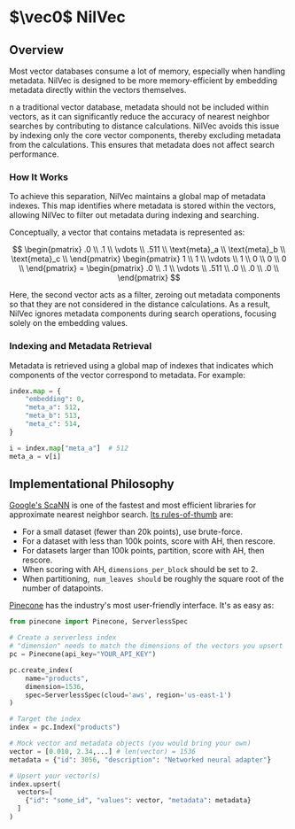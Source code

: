 # $\vec0$ NilVec

## Overview

Most vector databases consume a lot of memory, especially when handling metadata. NilVec is designed to be more
memory-efficient by embedding metadata directly within the vectors themselves.

n a traditional vector database, metadata should not be included within vectors, as it can significantly reduce the
accuracy of nearest neighbor searches by contributing to distance calculations. NilVec avoids this issue by indexing
only the core vector components, thereby excluding metadata from the calculations. This ensures that metadata does not
affect search performance.

### How It Works

To achieve this separation, NilVec maintains a global map of metadata indexes. This map identifies where metadata is
stored within the vectors, allowing NilVec to filter out metadata during indexing and searching.

Conceptually, a vector that contains metadata is represented as:

$$
\begin{pmatrix}
.0 \\
.1 \\
\vdots \\
.511 \\
\text{meta}_a \\
\text{meta}_b \\
\text{meta}_c \\
\end{pmatrix}
\begin{pmatrix}
1 \\
1 \\
\vdots \\
1 \\
0 \\
0 \\
0 \\
\end{pmatrix} = \begin{pmatrix}
.0 \\
.1 \\
\vdots \\
.511 \\
.0 \\
.0 \\
.0 \\
\end{pmatrix}
$$

Here, the second vector acts as a filter, zeroing out metadata components so that they are not considered in
the distance calculations. As a result, NilVec ignores metadata components during search operations, focusing solely on
the embedding values.

### Indexing and Metadata Retrieval

Metadata is retrieved using a global map of indexes that indicates which components of the vector correspond to
metadata. For example:

```python
index.map = {
    "embedding": 0,
    "meta_a": 512,
    "meta_b": 513,
    "meta_c": 514,
}

i = index.map["meta_a"]  # 512
meta_a = v[i]
```

## Implementational Philosophy

[Google's ScaNN](https://github.com/google-research/google-research/tree/master/scann) is one of the fastest and most
efficient libraries for approximate nearest neighbor search.
[Its rules-of-thumb](https://github.com/google-research/google-research/blob/master/scann/docs/algorithms.md) are:

- For a small dataset (fewer than 20k points), use brute-force.
- For a dataset with less than 100k points, score with AH, then rescore.
- For datasets larger than 100k points, partition, score with AH, then rescore.
- When scoring with AH, `dimensions_per_block` should be set to 2.
- When partitioning,` num_leaves should` be roughly the square root of the number of datapoints.

[Pinecone](https://docs.pinecone.io/home) has the industry's most user-friendly interface. It's as easy as:

```python
from pinecone import Pinecone, ServerlessSpec

# Create a serverless index
# "dimension" needs to match the dimensions of the vectors you upsert
pc = Pinecone(api_key="YOUR_API_KEY")

pc.create_index(
    name="products",
    dimension=1536, 
    spec=ServerlessSpec(cloud='aws', region='us-east-1') 
)

# Target the index
index = pc.Index("products")

# Mock vector and metadata objects (you would bring your own)
vector = [0.010, 2.34,...] # len(vector) = 1536
metadata = {"id": 3056, "description": "Networked neural adapter"}

# Upsert your vector(s)
index.upsert(
  vectors=[
    {"id": "some_id", "values": vector, "metadata": metadata}
  ]
) 
```
